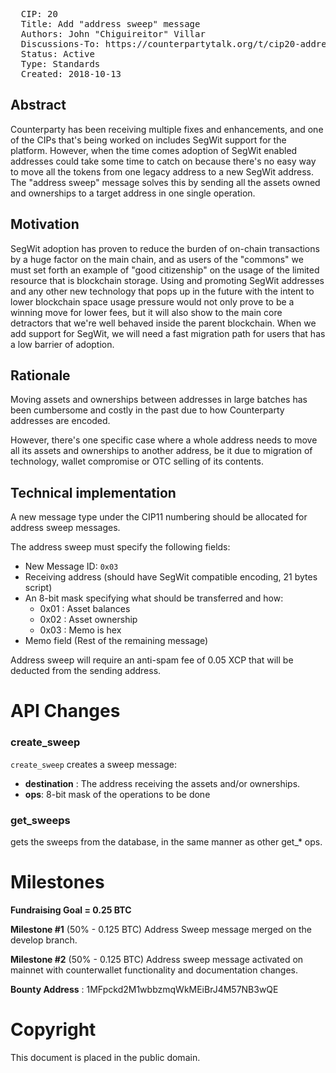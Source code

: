 <pre>
  CIP: 20
  Title: Add "address sweep" message
  Authors: John "Chiguireitor" Villar
  Discussions-To: https://counterpartytalk.org/t/cip20-address-sweep/5487?u=chiguireitor
  Status: Active
  Type: Standards
  Created: 2018-10-13
</pre>

## Abstract ##

Counterparty has been receiving multiple fixes and enhancements, and one of the
CIPs that's being worked on includes SegWit support for the platform. However,
when the time comes adoption of SegWit enabled addresses could take some time
to catch on because there's no easy way to move all the tokens from one legacy
address to a new SegWit address. The "address sweep" message solves this by
sending all the assets owned and ownerships to a target address in one single
operation.

## Motivation ##

SegWit adoption has proven to reduce the burden of on-chain transactions by a
huge factor on the main chain, and as users of the "commons" we must set forth
an example of "good citizenship" on the usage of the limited resource that is
blockchain storage. Using and promoting SegWit addresses and any other new
technology that pops up in the future with the intent to lower blockchain space
usage pressure would not only prove to be a winning move for lower fees, but it
will also show to the main core detractors that we're well behaved inside the
parent blockchain. When we add support for SegWit, we will need a fast migration
path for users that has a low barrier of adoption.

## Rationale ##

Moving assets and ownerships between addresses in large batches has been
cumbersome and costly in the past due to how Counterparty addresses are encoded.

However, there's one specific case where a whole address needs to move all its
assets and ownerships to another address, be it due to migration of technology,
wallet compromise or OTC selling of its contents.

## Technical implementation ##

A new message type under the CIP11 numbering should be allocated for address
sweep messages.

The address sweep must specify the following fields:

  * New Message ID: ````0x03````
  * Receiving address (should have SegWit compatible encoding, 21 bytes script)
  * An 8-bit mask specifying what should be transferred and how:
    - 0x01 : Asset balances
    - 0x02 : Asset ownership
    - 0x03 : Memo is hex
  * Memo field (Rest of the remaining message)

Address sweep will require an anti-spam fee of 0.05 XCP that will be deducted
from the sending address.

# API Changes

### create_sweep

`create_sweep` creates a sweep message:

 * **destination** : The address receiving the assets and/or ownerships.
 * **ops**: 8-bit mask of the operations to be done

### get_sweeps

gets the sweeps from the database, in the same manner as other get_* ops.

# Milestones

**Fundraising Goal = 0.25 BTC**

**Milestone #1** (50% - 0.125 BTC)
Address Sweep message merged on the develop branch.

**Milestone #2** (50% - 0.125 BTC)
Address sweep message activated on mainnet with counterwallet functionality and documentation changes.

**Bounty Address** : 1MFpckd2M1wbbzmqWkMEiBrJ4M57NB3wQE

# Copyright

This document is placed in the public domain.
